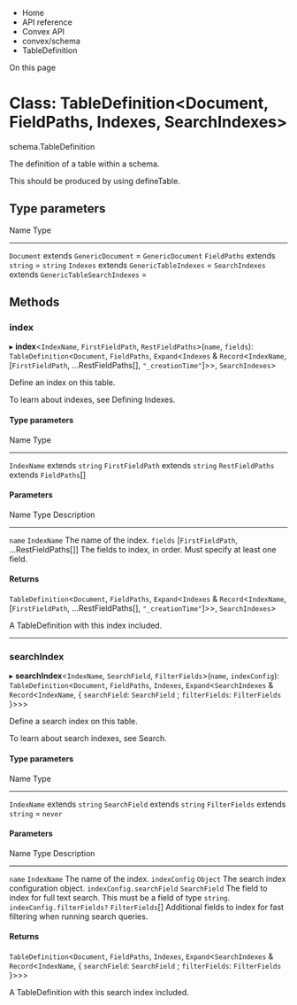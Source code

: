 <div>

<div>

<div>

<div>

-   Home
-   API reference
-   Convex API
-   convex/schema
-   TableDefinition

<div>

On this page

</div>

<div>

<div>

# Class: TableDefinition\<Document, FieldPaths, Indexes, SearchIndexes\>

</div>

schema.TableDefinition

The definition of a table within a schema.

This should be produced by using defineTable.

## Type parameters​

  Name              Type
  ----------------- -----------------------------------------------
  `Document`        extends `GenericDocument` = `GenericDocument`
  `FieldPaths`      extends `string` = `string`
  `Indexes`         extends `GenericTableIndexes` =
  `SearchIndexes`   extends `GenericTableSearchIndexes` =

## Methods​

### index​

▸ **index**\<`IndexName`, `FirstFieldPath`, `RestFieldPaths`\>(`name`,
`fields`): `TableDefinition`\<`Document`, `FieldPaths`,
`Expand`\<`Indexes` & `Record`\<`IndexName`, \[`FirstFieldPath`,
\...RestFieldPaths\[\], `"_creationTime"`\]\>\>, `SearchIndexes`\>

Define an index on this table.

To learn about indexes, see Defining Indexes.

#### Type parameters​

  Name               Type
  ------------------ --------------------------
  `IndexName`        extends `string`
  `FirstFieldPath`   extends `string`
  `RestFieldPaths`   extends `FieldPaths`\[\]

#### Parameters​

  Name       Type                                           Description
  ---------- ---------------------------------------------- -----------------------------------------------------------------
  `name`     `IndexName`                                    The name of the index.
  `fields`   \[`FirstFieldPath`, \...RestFieldPaths\[\]\]   The fields to index, in order. Must specify at least one field.

#### Returns​

`TableDefinition`\<`Document`, `FieldPaths`, `Expand`\<`Indexes` &
`Record`\<`IndexName`, \[`FirstFieldPath`, \...RestFieldPaths\[\],
`"_creationTime"`\]\>\>, `SearchIndexes`\>

A TableDefinition with this index included.

------------------------------------------------------------------------

### searchIndex​

▸ **searchIndex**\<`IndexName`, `SearchField`, `FilterFields`\>(`name`,
`indexConfig`): `TableDefinition`\<`Document`, `FieldPaths`, `Indexes`,
`Expand`\<`SearchIndexes` & `Record`\<`IndexName`, { `searchField`:
`SearchField` ; `filterFields`: `FilterFields` }\>\>\>

Define a search index on this table.

To learn about search indexes, see Search.

#### Type parameters​

  Name             Type
  ---------------- ----------------------------
  `IndexName`      extends `string`
  `SearchField`    extends `string`
  `FilterFields`   extends `string` = `never`

#### Parameters​

  Name                          Type                 Description
  ----------------------------- -------------------- ---------------------------------------------------------------------------------
  `name`                        `IndexName`          The name of the index.
  `indexConfig`                 `Object`             The search index configuration object.
  `indexConfig.searchField`     `SearchField`        The field to index for full text search. This must be a field of type `string`.
  `indexConfig.filterFields?`   `FilterFields`\[\]   Additional fields to index for fast filtering when running search queries.

#### Returns​

`TableDefinition`\<`Document`, `FieldPaths`, `Indexes`,
`Expand`\<`SearchIndexes` & `Record`\<`IndexName`, { `searchField`:
`SearchField` ; `filterFields`: `FilterFields` }\>\>\>

A TableDefinition with this search index included.

</div>

</div>

</div>

</div>

</div>
